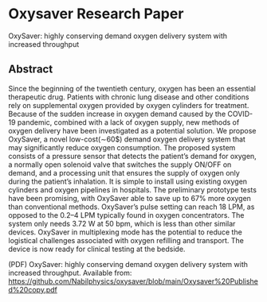 # Oxysaver Research Paper
OxySaver: highly conserving demand oxygen delivery system with increased throughput

## Abstract
Since the beginning of the twentieth century, oxygen has been an essential therapeutic drug. Patients with chronic lung disease and other conditions rely on supplemental oxygen provided by oxygen cylinders for treatment. Because of the sudden increase in oxygen demand caused by the COVID-19 pandemic, combined with a lack of oxygen supply, new methods of oxygen delivery have been investigated as a potential solution. We propose OxySaver, a novel low-cost(∼60$) demand oxygen delivery system that may significantly reduce oxygen consumption. The proposed system consists of a pressure sensor that detects the patient’s demand for oxygen, a normally open solenoid valve that switches the supply ON/OFF on demand, and a processing unit that ensures the supply of oxygen only during the patient’s inhalation. It is simple to install using existing oxygen cylinders and oxygen pipelines in hospitals. The preliminary prototype tests have been promising, with OxySaver able to save up to 67% more oxygen than conventional methods. OxySaver’s pulse setting can reach 18 LPM, as opposed to the 0.2–4 LPM typically found in oxygen concentrators. The system only needs 3.72 W at 50 bpm, which is less than other similar devices. OxySaver in multiplexing mode has the potential to reduce the logistical challenges associated with oxygen refilling and transport. The device is now ready for clinical testing at the bedside. 

(PDF) OxySaver: highly conserving demand oxygen delivery system with increased throughput. 
Available from: https://github.com/Nabilphysics/oxysaver/blob/main/Oxysaver%20Published%20copy.pdf

